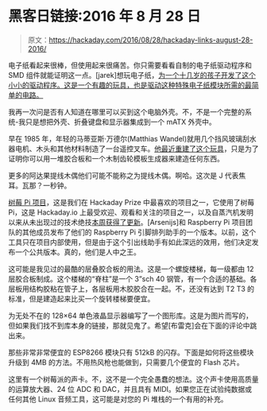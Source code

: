 # 黑客日链接:2016 年 8 月 28 日

> 原文：<https://hackaday.com/2016/08/28/hackaday-links-august-28-2016/>

电子纸看起来很棒，但使用起来很痛苦。你只需要看看自制的电子纸驱动程序和 SMD 组件就能证明这一点。[jarek]想玩电子纸，[为一个十几岁的孩子开发了这个小小的驱动程序。这是一个有趣的玩具，也是驱动这种特殊电子纸模块所需的最简单的电路。](https://hackaday.io/project/13327-teensy-e-paper-adapter-board)

我再一次问是否有人知道在哪里可以买到这个电脑外壳。不，不是一个完整的系统-我只是想把外壳、折叠键盘和显示器集成到一个 mATX 外壳中。

早在 1985 年，年轻的马蒂亚斯·万德尔(Matthias Wandel)就用几个挡风玻璃刮水器电机、木头和其他材料制造了一台遥控叉车。[他最近重建了这个玩具](https://www.youtube.com/watch?v=8in7ICNmioU)，只是为了证明你可以用一堆胶合板和一个木制齿轮模板生成器来建造任何东西。

更多的阿达果提线木偶他们可能不能称之为提线木偶。啊哈。这次是 J 代表焦耳。瓦那？一秒钟。

[树莓 Pi 项目](https://hackaday.io/project/12122-raspberry-pi-project/discussion-64186)，这是我们在 Hackaday Prize 中最喜欢的项目之一，它使用了树莓 Pi，这是 Hackaday.io 上最受欢迎、观看和关注的项目之一，以及自蒸汽机发明以来从未出现过的技术绝技[本周获得了更新](https://hackaday.io/project/12122-raspberry-pi-project/discussion-64186)。[Arsenijs]和 Raspberry Pi 项目团队的其他成员发布了他们的 Raspberry Pi 引脚排列助手的一个版本。以前，这个工具只在项目内部使用，但是由于这个引出线助手有如此深远的效用，他们决定发布一个公共版本。真的，他们是人中之王。

这可能是我见过的最酷的层叠胶合板的用法。这是一个螺旋楼梯，每一级都由 12 层胶合板制成。这个楼梯的“脊柱”是一个 3”sch 40 钢管，有一个合适的基础。各层板用结构胶粘在管子上，各层板用木胶胶合在一起。不，还没有达到 T2 T3 的标准，但是建造起来比买一个旋转楼梯要便宜。

为无处不在的 128×64 单色液晶显示器编写了一个图形库。这是为图片而写的，但如果我们找不到库本身的链接，那就见鬼了。希望[布雷克]会在下面的评论中跳出来。

那些非常非常便宜的 ESP8266 模块只有 512kB 的闪存。下面是如何将这些模块升级到 4MB 的方法。不用热风枪也能做到，只需要几个便宜的 Flash 芯片。

这里有一个树莓派的声卡。不，这不是一个完全愚蠢的想法。这个声卡使用高质量的运算放大器、24 位 ADC 和 DAC，并且具有 MIDI。如果您正在试验纯数据或任何其他 Linux 音频工具，这可能是对您的 Pi 堆栈的一个有用的补充。